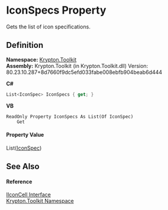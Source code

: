 # IconSpecs Property


Gets the list of icon specifications.



## Definition
**Namespace:** <a href="79d2eac2-21f4-54ff-7552-b20c33c30600.md">Krypton.Toolkit</a>  
**Assembly:** Krypton.Toolkit (in Krypton.Toolkit.dll) Version: 80.23.10.287+8d7660f9dc5efd033fabe008ebfb904beab6d444

**C#**
``` C#
List<IconSpec> IconSpecs { get; }
```
**VB**
``` VB
ReadOnly Property IconSpecs As List(Of IconSpec)
	Get
```



#### Property Value
List(<a href="11576e43-7212-c14f-54d1-44f7ccf04b43.md">IconSpec</a>)

## See Also


#### Reference
<a href="6b7f0ced-3e32-4410-dbb9-4816eba2b704.md">IIconCell Interface</a>  
<a href="79d2eac2-21f4-54ff-7552-b20c33c30600.md">Krypton.Toolkit Namespace</a>  
